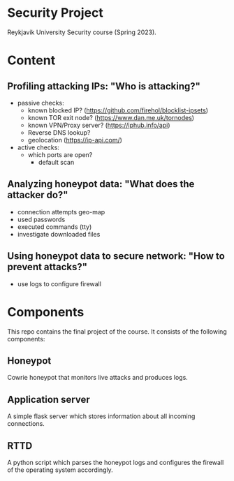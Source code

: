 # Security Project
Reykjavik University Security course (Spring 2023). 

# Content

## Profiling attacking IPs: "Who is attacking?"
- passive checks:
    - known blocked IP? (https://github.com/firehol/blocklist-ipsets)
    - known TOR exit node? (https://www.dan.me.uk/tornodes)
    - known VPN/Proxy server? (https://iphub.info/api)
    - Reverse DNS lookup?
    - geolocation (https://ip-api.com/)
- active checks:
    - which ports are open?
        - default scan 


## Analyzing honeypot data: "What does the attacker do?"
- connection attempts geo-map
- used passwords
- executed commands (tty)
- investigate downloaded files

## Using honeypot data to secure network: "How to prevent attacks?"
- use logs to configure firewall


# Components
This repo contains the final project of the course.
It consists of the following components:

## Honeypot
Cowrie honeypot that monitors live attacks and produces logs.

## Application server
A simple flask server which stores information about all incoming connections.

## RTTD
A python script which parses the honeypot logs and configures the firewall of the operating system accordingly.
